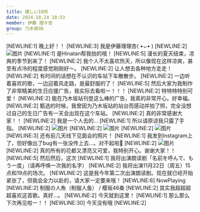 ```yaml
---
title: 嬉しい10月
date: 2024.10.24 18:53
member: 伊藤 理々杏
group: 乃木坂46
---
```


[NEWLINE:1]
晚上好！！
[NEWLINE:3]
我是伊藤理理杏( •⌄• )
[NEWLINE:2]
![图片](https://www.nogizaka46.com/files/46/diary/n46/MEMBER/moblog/202410/mobdO4BDf.jpg)
[NEWLINE:1]
是Hinatan帮我拍的哦！
[NEWLINE:5]
漫长的夏天结束，凉爽的季节到来了！
[NEWLINE:2]
我个人不太喜欢热天，所以像现在这样凉爽，甚至有点冷的程度感觉刚刚好～。
[NEWLINE:2]
让人想去各种地方走走！
[NEWLINE:2]
有时间的话想在不认识的车站下车散散步。
[NEWLINE:2]
一边听着喜欢的歌，一边迎着风走路，是最舒服的了！
[NEWLINE:5]
然后大家为我制作了非常精美的生日应援广告，我实际去看啦ー！！！
[NEWLINE:2]
特特特特别可爱！
[NEWLINE:2]
能在乃木坂站刊登这么棒的广告，我真的非常开心。好幸福。
[NEWLINE:2]
甄选的时候，我曾因为乃木坂站的站台而感动并拍了照，完全没想过自己的生日广告有一天会出现在这个车站。
[NEWLINE:2]
真的非常感谢大家！！
[NEWLINE:2]
我是一个人去的…
[NEWLINE:1]
所以请原谅我只露了手指。
[NEWLINE:2]
![图片](https://www.nogizaka46.com/files/46/diary/n46/MEMBER/moblog/202410/mobWo0Wkb.jpg)
[NEWLINE:2]
![图片](https://www.nogizaka46.com/files/46/diary/n46/MEMBER/moblog/202410/mobKqja5c.jpg)
[NEWLINE:2]
![图片](https://www.nogizaka46.com/files/46/diary/n46/MEMBER/moblog/202410/mobUkMnmg.jpg)
[NEWLINE:3]
还有前几天线下见面会的照片！
[NEWLINE:1]
我发到Instagram上了，但好像出了bug有一张没传上去…。对不起啦🥲
[NEWLINE:2]
![图片](https://www.nogizaka46.com/files/46/diary/n46/MEMBER/moblog/202410/mobJQPRto.jpg)
[NEWLINE:2]
真的所有的花都又漂亮又可爱，我特别开心。谢谢大家！！
[NEWLINE:5]
然后然后，这次
[NEWLINE:1]
我将出演朗读剧「名前を呼んで、もう一度」（请再呼唤一次我的名字）
[NEWLINE:2]
我将出演11月22日（周五）15点和19点的场次。
[NEWLINE:2]
这是我今年第二次出演朗读剧。现在就已经开始紧张了，但我会全力以赴的，请大家一定要来哦！
[NEWLINE:6]
NowPlaying
[NEWLINE:2]
制服の人魚（制服人鱼） / 樱坂46桑
[NEWLINE:2]
其实我超超超超喜欢这首歌。真好…。
[NEWLINE:2]
今天就到这里！
[NEWLINE:1]
那么那么下次再见啦ー！！
[NEWLINE:30]
今天没有哦
[NEWLINE:2]